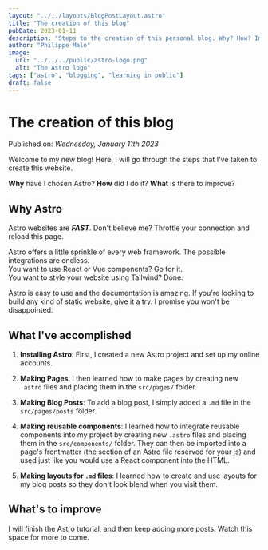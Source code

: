 ```yaml
---
layout: "../../layouts/BlogPostLayout.astro"
title: "The creation of this blog"
pubDate: 2023-01-11
description: "Steps to the creation of this personal blog. Why? How? Improvements?"
author: "Philippe Malo"
image:
  url: "../../../public/astro-logo.png"
  alt: "The Astro logo"
tags: ["astro", "blogging", "learning in public"]
draft: false
---
```


# The creation of this blog

Published on: _Wednesday, January 11th 2023_

Welcome to my new blog! Here, I will go through the steps that I've taken to create this website.

**Why** have I chosen Astro? **How** did I do it? **What** is there to improve?

## Why Astro

Astro websites are _**FAST**_. Don't believe me? Throttle your connection and reload this page.

Astro offers a little sprinkle of every web framework. The possible integrations are endless.
<br>
You want to use React or Vue components? Go for it.
<br>
You want to style your website using Tailwind? Done.

Astro is easy to use and the documentation is amazing. If you're looking to build any kind of static website, give it a try. I promise you won't be disappointed.

## What I've accomplished

1. **Installing Astro**: First, I created a new Astro project and set up my online accounts.

2. **Making Pages**: I then learned how to make pages by creating new `.astro` files and placing them in the `src/pages/` folder.

3. **Making Blog Posts**: To add a blog post, I simply added a `.md` file in the `src/pages/posts` folder.

4. **Making reusable components**: I learned how to integrate reusable components into my project by creating new `.astro` files and placing them in the `src/components/` folder. They can then be imported into a page's frontmatter (the section of an Astro file reserved for your js) and used just like you would use a React component into the HTML.

5. **Making layouts for `.md` files**: I learned how to create and use layouts for my blog posts so they don't look blend when you visit them.

## What's to improve

I will finish the Astro tutorial, and then keep adding more posts. Watch this space for more to come.
